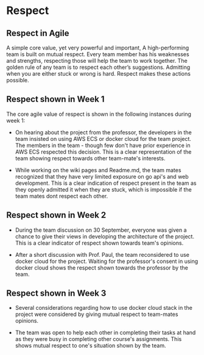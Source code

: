 # Respect  
  
## Respect in Agile 
A simple core value, yet very powerful and important, A high-performing team is built on mutual respect. Every team member has his weaknesses and strengths, respecting those will help the team to work together. The golden rule of any team is to respect each other’s suggestions. Admitting when you are either stuck or wrong is hard. Respect makes these actions possible.

## Respect shown in Week 1
The core agile value of respect is shown in the following instances during week 1:
  
* On hearing about the project from the professor, the developers in the team insisted on using AWS ECS or docker cloud for the team project. The members in the team - though few don't have prior experience in AWS ECS respected this decision. This is a clear representation of the team showing respect towards other team-mate's interests.
    
* While working on the wiki pages and Readme.md, the team mates recognized that they have very limited exposure on go api's and web development. This is a clear indication of respect present in the team as they openly admitted it when they are stuck, which is impossible if the team mates dont respect each other.

## Respect shown in Week 2

* During the team discussion on 30 September, everyone was given a chance to give their views in developing the architecture of the project. This is a clear indicator of respect shown towards team's opinions.

* After a short discussion with Prof. Paul, the team reconsidered to use docker cloud for the project. Waiting for the professor's consent in using docker cloud shows the respect shown towards the professor by the team.

## Respect shown in Week 3

* Several considerations regarding how to use docker cloud stack in the project were considered by giving mutual respect to team-mates opinions.

* The team was open to help each other in completing their tasks at hand as they were busy in completing other course's assignments. This shows mutual respect to one's situation shown by the team.